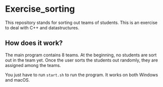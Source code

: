 # Exercise_sorting

This repository stands for sorting out teams of students. This is an exercise to deal with C++ and datastructures.

## How does it work?

The main program contains 8 teams. At the beginning, no students are sort out in the team yet. Once the user sorts the students out randomly, they are assigned among the teams.

You just have to run `start.sh` to run the program. It works on both Windows and macOS.
